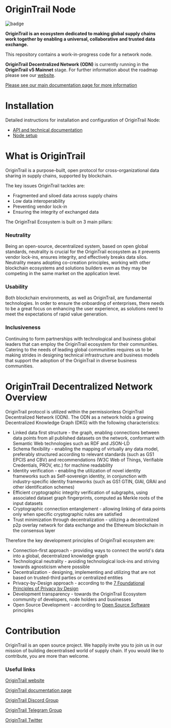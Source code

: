 OriginTrail Node
================

[comment]: # (TODO: Insert badges for github builds)
![badge](https://img.shields.io/docker/automated/origintrail/ot-node)

__OriginTrail is an ecosystem dedicated to making global supply chains work together by enabling a universal, collaborative and trusted data exchange.__
 
This repository contains a work-in-progress code for a network node.

__OriginTrail Decentralized Network (ODN)__ is currently running in the __OriginTrail v5 Mainnet__ stage.
 For further information about the roadmap please see our [website](https://tech.origintrail.io/roadmap).

[Please see our main documentation page for more information](http://docs.origintrail.io)

Installation
=============

Detailed instructions for installation and configuration of OriginTrail Node:
 
 * [API and technical documentation](http://docs.origintrail.io)
 * [Node setup](http://tech.origintrail.io/node-setup) 
 
 
What is OriginTrail
=============
OriginTrail is a purpose-built, open protocol for cross-organizational data sharing in supply chains, supported by blockchain.

The key issues OriginTrail tackles are:

 * Fragmented and siloed data across supply chains
 * Low data interoperability
 * Preventing vendor lock-in
 * Ensuring the integrity of exchanged data


The OriginTrail Ecosystem is built on 3 main pillars:

 ### Neutrality

Being an open-source, decentralized system, based on open global standards, neutrality is crucial for the OriginTrail ecosystem as it prevents vendor lock-ins, ensures integrity, and effectively breaks data silos. Neutrality means adopting co-creation principles, working with other blockchain ecosystems and solutions builders even as they may be competing in the same market on the application level.

 ### Usability
 
Both blockchain environments, as well as OriginTrail, are fundamental technologies. In order to ensure the onboarding of enterprises, there needs to be a great focus on enhancing the user experience, as solutions need to meet the expectations of rapid value generation.

 ### Inclusiveness
 
Continuing to form partnerships with technological and business global leaders that can employ the OriginTrail ecosystem for their communities. Catering to the needs of leading global communities requires us to be making strides in designing technical infrastructure and business models that support the adoption of the OriginTrail in diverse business communities.


OriginTrail Decentralized Network Overview
=============
OriginTrail protocol is utilized within the permissionless OriginTrail Decentralized Network (ODN). The ODN as a network holds a growing Decentralized Knowledge Graph (DKG) with the following characteristics:

 * Linked data first structure - the graph, enabling connections between data points from all published datasets on the network, conformant with Semantic Web technologies such as RDF and JSON-LD
 * Schema flexibility - enabling the mapping of virtually any data model, preferably structured according to relevant standards (such as GS1 EPCIS and CBV) and recommendations (W3C Web of Things, Verifiable Credentials, PROV, etc.) for machine readability
 * Identity verification - enabling the utilization of novel identity frameworks such as Self-sovereign identity, in conjunction with industry-specific identity frameworks (such as GS1 GTIN, GIAI, GRAI and other identification schemes)
 * Efficient cryptographic integrity verification of subgraphs, using associated dataset graph fingerprints, computed as Merkle roots of the input datasets
 * Cryptographic connection entanglement - allowing linking of data points only when specific cryptographic rules are satisfied
 * Trust minimization through decentralization - utilizing a decentralized p2p overlay network for data exchange and the Ethereum blockchain in the consensus layer
 
 
Therefore the key development principles of OriginTrail ecosystem are:

 * Connection-first approach - providing ways to connect the world's data into a global, decentralized knowledge graph
 * Technological neutrality - avoiding technological lock-ins and striving towards agnosticism where possible
 * Decentralization - designing, implementing and utilizing that are not based on trusted-third parties or centralized entities
 * Privacy-by-Design approach - according to the [7 Foundational Principles of Privacy by Design](https://www.ipc.on.ca/wp-content/uploads/Resources/7foundationalprinciples.pdf)
 * Development transparency - towards the OriginTrail Ecosystem community of developers, node holders and businesses
 * Open Source Development - according to [Open Source Software](https://en.wikipedia.org/wiki/Open-source_model) principles
 
 
Contribution
============

OriginTrail is an open source project. We happily invite you to join us in our mission of building decentralised world of supply chain. If you would like to contribute, you are more than welcome. 


### Useful links


[OriginTrail website](https://origintrail.io)

[OriginTrail documentation page](http://docs.origintrail.io)

[OriginTrail Discord Group](https://discordapp.com/invite/FCgYk2S)

[OriginTrail Telegram Group](https://t.me/origintrail)

[OriginTrail Twitter](https://twitter.com/origin_trail)

